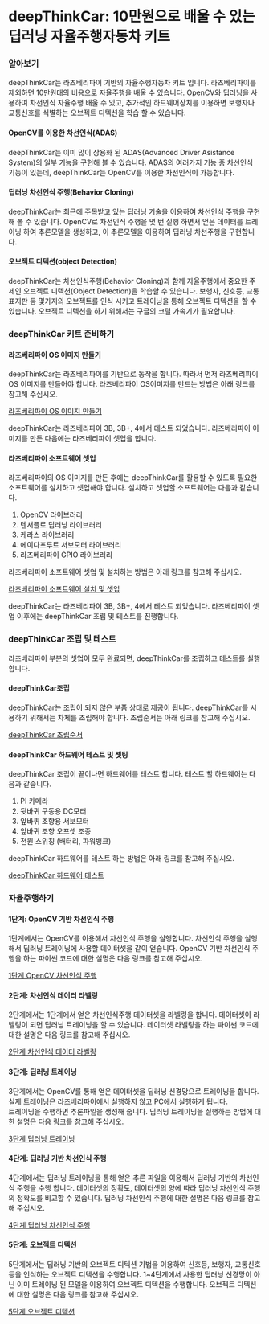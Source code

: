 
# deepThinkCar: 10만원으로 배울 수 있는 딥러닝 자율주행자동차 키트  

###  알아보기 
deepThinkCar는 라즈베리파이 기반의 자율주행자동차 키트 입니다. 라즈베리파이를 제외하면 10만원대의 비용으로 자율주행을 배울 수 있습니다. OpenCV와 딥러닝을 사용하여 차선인식 자율주행 배울 수 있고, 추가적인 하드웨어장치를 이용하면 보행자나 교통신호를 식별하는 오브젝트 디텍션을 학습 할 수 있습니다.  
#### OpenCV를 이용한 차선인식(ADAS)
deepThinkCar는 이미 많이 상용화 된 ADAS(Advanced Driver Asistance System)의 일부 기능을 구현해 볼 수 있습니다. ADAS의 여러가지 기능 중 차선인식 기능이 있는데, deepThinkCar는 OpenCV를 이용한 차선인식이 가능합니다. 
#### 딥러닝 차선인식 주행(Behavior Cloning)
deepThinkCar는 최근에 주목받고 있는 딥러닝 기술을 이용하여 차선인식 주행을 구현해 볼 수 있습니다. OpenCV로 차선인식 주행을 몇 번 실행 하면서 얻은 데이터를 트레이닝 하여 추론모델을 생성하고, 이 추론모델을 이용하여 딥러닝 차선주행을 구현합니다.
#### 오브젝트 디텍션(object Detection)
deepThinkCar는 차선인식주행(Behavior Cloning)과 함께 자율주행에서 중요한 주제인 오브젝트 디텍션(Object Detection)을 학습할 수 있습니다. 보행자, 신호등, 교통표지판 등 몇가지의 오브젝트를 인식 시키고 트레이닝을 통해 오브젝트 디텍션을 할 수 있습니다. 오브젝트 디텍션을 하기 위해서는 구글의 코럴 가속기가 필요합니다. 



### deepThinkCar 키트 준비하기 

#### 라즈베리파이 OS 이미지 만들기 
deepThinkCar는 라즈베리파이를 기반으로 동작을 합니다. 따라서 먼저 라즈베리파이 OS 이미지를 만들어야 합니다. 라즈베리파이 OS이미지를 만드는 방법은 아래 링크를 참고해 주십시오.  
    
[라즈베리파이 OS 이미지 만들기](https://cobit-git.github.io/deepThinkCar_doc/os)   
    
deepThinkCar는 라즈베리파이 3B, 3B+, 4에서 테스트 되었습니다. 라즈베리파이 이미지를 만든 다음에는 라즈베리파이 셋업을 합니다.
   
#### 라즈베리파이 소프트웨어 셋업 
라즈베리파이의 OS 이미지를 만든 후에는 deepThinkCar를 활용할 수 있도록 필요한 소프트웨어를 설치하고 셋업해야 합니다. 설치하고 셋업할 소프트웨어는 다음과 같습니다. 
1. OpenCV 라이브러리 
2. 텐서플로 딥러닝 라이브러리 
3. 케라스 라이브러리 
4. 에이다프루트 서보모터 라이브러리 
5. 라즈베리파이 GPIO 라이브러리

라즈베리파이 소프트웨어 셋업 및 설치하는 방법은 아래 링크를 참고해 주십시오. 

[라즈베리파이 소프트웨어 설치 및 셋업](https://cobit-git.github.io/deepThinkCar_doc/setup)

deepThinkCar는 라즈베리파이 3B, 3B+, 4에서 테스트 되었습니다. 라즈베리파이 셋업 이후에는 deepThinkCar 조립 및 테스트를 진행합니다. 

### deepThinkCar 조립 및 테스트 
라즈베리파이 부분의 셋업이 모두 완료되면, deepThinkCar를 조립하고 테스트를 실행합니다. 

#### deepThinkCar조립
deepThinkCar는 조립이 되지 않은 부품 상태로 제공이 됩니다. deepThinkCar를 시용하기 위해서는 차체를 조립해야 합니다. 조립순서는 아래 링크를 참고해 주십시오. 

[deepThinkCar 조립순서](https://cobit-git.github.io/deepThinkCar_doc/assembly) 

#### deepThinkCar 하드웨어 테스트 및 셋팅
deepThinkCar 조립이 끝이나면 하드웨어를 테스트 합니다. 테스트 할 하드웨어는 다음과 같습니다. 
1. PI 카메라 
2. 뒷바퀴 구동용 DC모터 
3. 앞바퀴 조향용 서보모터 
4. 앞바퀴 조향 오프셋 조종
5. 전원 스위칭 (배터리, 파워뱅크)

deepThinkCar 하드웨어를 테스트 하는 방법은 아래 링크를 참고해 주십시오. 

[deepThinkCar 하드웨어 테스트](https://cobit-git.github.io/deepThinkCar_doc/hardware)

### 자율주행하기 
#### 1단계: OpenCV 기반 차선인식 주행
1단계에서는 OpenCV를 이용해서 차선인식 주행을 실행합니다. 차선인식 주행을 실행해서 딥러닝 트레이닝에 사용할 데이터셋을 같이 얻습니다. 
OpenCV 기반 차선인식 주행을 하는 파이썬 코드에 대한 설명은 다음 링크를 참고해 주십시오. 

[1단계 OpenCV 차선인식 주행](https://cobit-git.github.io/deepThinkCar_doc/step_1)

#### 2단계: 차선인식 데이터 라벨링 
2단계에서는 1단계에서 얻은 차선인식주행 데이터셋을 라벨링을 합니다. 데이터셋이 라벨링이 되면 딥러닝 트레이닝을 할 수 있습니다. 
데이터셋 라벨링을 하는 파이썬 코드에 대한 설명은 다음 링크를 참고해 주십시오. 

[2단계 차선인식 데이터 라벨링](https://cobit-git.github.io/deepThinkCar_doc/step_2)

#### 3단계: 딥러닝 트레이닝 
3단계에서는 OpenCV를 통해 얻은 데이터셋을 딥러닝 신경망으로 트레이닝을 합니다. 실제 트레이닝은 라즈베리파이에서 실행하지 않고 PC에서 실행하게 됩니다.   
트레이닝을 수행하면 추론파일을 생성해 줍니다. 딥러닝 트레이닝을 실행하는 방법에 대한 설명은 다음 링크를 참고해 주십시오. 

[3단계 딥러닝 트레이닝](https://cobit-git.github.io/deepThinkCar_doc/step_3)

#### 4단계: 딥러닝 기반 차선인식 주행 
4단계에서는 딥러닝 트레이닝을 통해 얻은 추론 파일을 이용해서 딥러닝 기반의 차선인식 주행을 수행 합니다. 
데이터셋의 정확도, 데이터셋의 양에 따라 딥러닝 차선인식 주행의 정확도를 비교할 수 있습니다. 
딥러닝 차선인식 주행에 대한 설명은 다음 링크를 참고해 주십시오.

[4단계 딥러닝 차선인식 주행](https://cobit-git.github.io/deepThinkCar_doc/step_4)

#### 5단계: 오브젝트 디텍션
5단계에서는 딥러닝 기반의 오브젝트 디텍션 기법을 이용하여 신호등, 보행자, 교통신호 등을 인식하는 오브젝트 디텍션을 수행합니다. 
1~4단계에서 사용한 딥러닝 신경망이 아닌 이미 트레이닝 된 모델을 이용하여 오브젝트 디텍션을 수행합니다. 
오브젝트 디텍션에 대한 설명은 다음 링크를 참고해 주십시오. 

[5단계 오브젝트 디텍션](https://cobit-git.github.io/deepThinkCar_doc/step_5)




